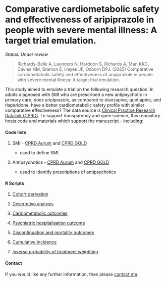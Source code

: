 # Comparative cardiometabolic safety and effectiveness of aripiprazole in people with severe mental illness: A target trial emulation.

<i>Status: Under review</i>

> Richards-Belle A, Launders N, Hardoon S, Richards A, Man KKC, Davies NM, Bramon E, Hayes JF, Osborn DPJ. (2025) Comparative cardiometabolic safety and effectiveness of aripiprazole in people with severe mental illness: A target trial emulation.

This study aimed to emulate a trial on the following research question: In adults diagnosed with SMI who are prescribed a new antipsychotic in primary care, does aripiprazole, as compared to olanzapine, quetiapine, and risperidone, have a better cardiometabolic safety profile with similar comparative effectiveness? The data source is [Clinical Practice Research Datalink (CPRD)](https://www.cprd.com/). To support transparency and open science, this repository hosts code and materials which support the manuscript - including:

#### Code lists

1. SMI - [CPRD Aurum](https://github.com/Alvin-RB/antipsychotics_descriptive_study_cprd/blob/main/Aurum_SMI_codelist_21032024.txt) and [CPRD GOLD](https://github.com/Alvin-RB/antipsychotics_descriptive_study_cprd/blob/main/GOLD_SMI_codelist_21032024.txt)
   - used to define SMI
   
2. Antipsychotics - [CPRD Aurum](https://github.com/Alvin-RB/antipsychotics_descriptive_study_cprd/blob/main/antipsychotics_AURUM_250324.txt) and [CPRD GOLD](https://github.com/Alvin-RB/antipsychotics_descriptive_study_cprd/blob/main/antipsychotics_GOLD_250324.txt)
    - used to identify prescriptions of antipsychotics

#### R Scripts

1. [Cohort derivation](https://github.com/Alvin-RB/antipsychotics_tte_cprd/blob/main/R%20scripts/1.%20Antipsychotics%20TTE%20-%20Cohort%20derivation%20and%20imputation_github_2Jan25)
   
2. [Descriptive analysis](https://github.com/Alvin-RB/antipsychotics_tte_cprd/blob/main/R%20scripts/2.%20Antipsychotics%20TTE%20-%20Baseline%20and%20missing%20data%20evaluation_github_2Jan25.R)
   
3. [Cardiometabolic outcomes](https://github.com/Alvin-RB/antipsychotics_tte_cprd/blob/main/R%20scripts/3.%20Antipsychotics%20TTE%20-%20Cardiometabolic%20Outcomes_github_2Jan25.R)

4. [Psychiatric hospitalisation outcome](https://github.com/Alvin-RB/antipsychotics_tte_cprd/blob/main/R%20scripts/4.%20Antipsychotics%20TTE%20-%20Psychiatric%20hospitalisation_github_2Jan25.R)

5. [Discontinuation and mortality outcomes](https://github.com/Alvin-RB/antipsychotics_tte_cprd/blob/main/R%20scripts/5.%20Antipsychotics%20TTE%20-%20Mortality%20and%20discontinuation_github_2Jan25.R)

6. [Cumulative incidence](https://github.com/Alvin-RB/antipsychotics_tte_cprd/blob/main/R%20scripts/6.%20Antipsychotics%20TTE%20-%20Cumulative%20incidence_github_2Jan25.R)

7. [Inverse probability of treatment weighting](https://github.com/Alvin-RB/antipsychotics_tte_cprd/blob/main/R%20scripts/7.%20Antipsychotics%20TTE%20-%20IPTW%20sensitivity%20analysis_github_2Jan25.R)

#### Contact

If you would like any further information, then please [contact me](https://github.com/Alvin-RB).

